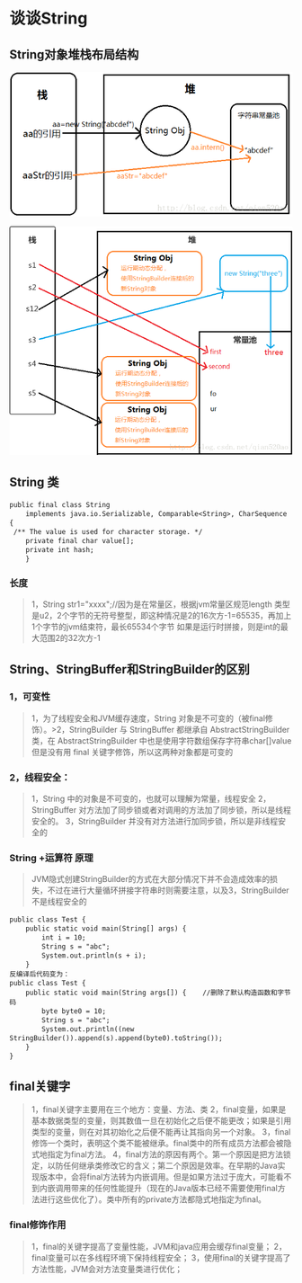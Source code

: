 # 谈谈String

## String对象堆栈布局结构 

![String对象堆栈布局结构](./res/string-intern-mem-struct.png "String对象堆栈布局结构")

![String对象堆栈布局结构](./res/string-mem-struct.png "String对象堆栈布局结构")

## String 类
```
public final class String
    implements java.io.Serializable, Comparable<String>, CharSequence {
 /** The value is used for character storage. */
    private final char value[];
    private int hash;
    }
```

### 长度
>1，String str1="xxxx";//因为是在常量区，根据jvm常量区规范length 类型是u2，2个字节的无符号整型，即这种情况是2的16次方-1=65535，再加上1个字节的jvm结束符，最长65534个字节
>如果是运行时拼接，则是int的最大范围2的32次方-1

## String、StringBuffer和StringBuilder的区别
### 1，可变性
>1，为了线程安全和JVM缓存速度，String 对象是不可变的（被final修饰）。>2，StringBuilder 与 StringBuffer 都继承自 AbstractStringBuilder 类，在 AbstractStringBuilder 中也是使用字符数组保存字符串char[]value 但是没有用 final 关键字修饰，所以这两种对象都是可变的

### 2，线程安全：
>1，String 中的对象是不可变的，也就可以理解为常量，线程安全
>2，StringBuffer 对方法加了同步锁或者对调用的方法加了同步锁，所以是线程安全的。
>3，StringBuilder 并没有对方法进行加同步锁，所以是非线程安全的  



### String +运算符 原理
>JVM隐式创建StringBuilder的方式在大部分情况下并不会造成效率的损失，不过在进行大量循环拼接字符串时则需要注意，以及3，StringBuilder不是线程安全的

```
public class Test {
    public static void main(String[] args) {
        int i = 10;
        String s = "abc";
        System.out.println(s + i);
    }
反编译后代码变为：
public class Test {
    public static void main(String args[]) {    //删除了默认构造函数和字节码
        byte byte0 = 10;      
        String s = "abc";      
        System.out.println((new StringBuilder()).append(s).append(byte0).toString());
    }
}
```

## final关键字
>1，final关键字主要用在三个地方：变量、方法、类
>2，final变量，如果是基本数据类型的变量，则其数值一旦在初始化之后便不能更改；如果是引用类型的变量，则在对其初始化之后便不能再让其指向另一个对象。
>3，final修饰一个类时，表明这个类不能被继承。final类中的所有成员方法都会被隐式地指定为final方法。
>4，final方法的原因有两个。第一个原因是把方法锁定，以防任何继承类修改它的含义；第二个原因是效率。在早期的Java实现版本中，会将final方法转为内嵌调用。但是如果方法过于庞大，可能看不到内嵌调用带来的任何性能提升（现在的Java版本已经不需要使用final方法进行这些优化了）。类中所有的private方法都隐式地指定为final。

### final修饰作用
>1，final的关键字提高了变量性能，JVM和java应用会缓存final变量；
>2，final变量可以在多线程环境下保持线程安全；
>3，使用final的关键字提高了方法性能，JVM会对方法变量类进行优化；